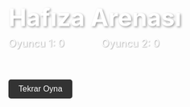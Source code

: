 <!DOCTYPE html>
<html lang="tr">
<head>
  <meta charset="UTF-8" />
  <meta name="viewport" content="width=device-width, initial-scale=1.0" />
  <title>Hafıza Arenası</title>
  <style>
    @import url('https://fonts.googleapis.com/css2?family=Fredoka+One&display=swap');

    body {
      font-family: 'Fredoka One', cursive;
      background: linear-gradient(to right, #f9d423, #ff4e50);
      display: flex;
      flex-direction: column;
      align-items: center;
      justify-content: center;
      height: 100vh;
      margin: 0;
    }

    h1 {
      color: white;
      font-size: 48px;
      text-shadow: 2px 2px 4px #00000060;
      margin-bottom: 10px;
    }

    .scores {
      display: flex;
      justify-content: space-between;
      width: 300px;
      font-size: 20px;
      color: white;
      margin-bottom: 20px;
      text-shadow: 1px 1px 2px #00000060;
    }

    .game-board {
      display: grid;
      grid-template-columns: repeat(4, 100px);
      grid-gap: 10px;
    }

    .card {
      width: 100px;
      height: 100px;
      background-color: #ff6600;
      border-radius: 12px;
      display: flex;
      align-items: center;
      justify-content: center;
      font-size: 14px;
      color: black;
      cursor: pointer;
      position: relative;
      transition: transform 0.3s ease;
      box-shadow: 2px 2px 5px #00000040;
      transform-style: preserve-3d;
      perspective: 1000px;
    }

    .card.flipped {
      transform: rotateY(180deg);
    }

    .card-inner {
      position: absolute;
      width: 100%;
      height: 100%;
      display: flex;
      align-items: center;
      justify-content: center;
      backface-visibility: hidden;
      border-radius: 12px;
    }

    .card .front {
      background-color: white;
      transform: rotateY(180deg);
    }

    .card .back {
      background-color: #ff6600;
      color: transparent;
    }

    .card.matched {
      animation: fadeOut 0.5s forwards;
    }

    @keyframes fadeOut {
      to {
        opacity: 0;
        transform: scale(0.5);
      }
    }

    #restart {
      margin-top: 20px;
      padding: 10px 20px;
      font-size: 16px;
      border: none;
      border-radius: 5px;
      background-color: #333;
      color: white;
      cursor: pointer;
    }

    #winner {
      font-size: 24px;
      color: white;
      margin-top: 20px;
      text-shadow: 1px 1px 2px #00000060;
    }
  </style>
</head>
<body>
  <h1>Hafıza Arenası</h1>
  <div class="scores">
    <div>Oyuncu 1: <span id="score1">0</span></div>
    <div>Oyuncu 2: <span id="score2">0</span></div>
  </div>
  <div class="game-board" id="gameBoard"></div>
  <div id="winner"></div>
  <button id="restart" onclick="startGame()">Tekrar Oyna</button>

  <script>
    const pairs = [
      ['Akdeniz İklimi', 'Çalı Biyomu'],
      ['Karadeniz İklimi', 'Ilıman Yaprak Döken Orman Biyomu'],
      ['Karasal İklim', 'Step Biyomu'],
      ['Marmara İklimi', 'Ayçiçeği'],
      ['Manisa', 'Üzüm'],
      ['Konya', 'Ereğli Elması'],
      ['Ordu', 'Fındık'],
      ['Bursa', 'Şeftali']
    ];

    let cards = [];
    let flippedCards = [];
    let matchedCount = 0;
    let currentPlayer = 1;
    let score1 = 0;
    let score2 = 0;

    function shuffle(array) {
      return array.flat().sort(() => Math.random() - 0.5);
    }

    function startGame() {
      cards = shuffle(pairs);
      flippedCards = [];
      matchedCount = 0;
      score1 = 0;
      score2 = 0;
      currentPlayer = 1;
      document.getElementById('score1').textContent = score1;
      document.getElementById('score2').textContent = score2;
      document.getElementById('winner').textContent = '';
      const board = document.getElementById('gameBoard');
      board.innerHTML = '';
      cards.forEach((text, index) => {
        const card = document.createElement('div');
        card.className = 'card';
        card.dataset.text = text;
        card.innerHTML = `
          <div class="card-inner back"></div>
          <div class="card-inner front">${text}</div>
        `;
        card.addEventListener('click', () => flipCard(card));
        board.appendChild(card);
      });
    }

    function flipCard(card) {
      if (flippedCards.length === 2 || card.classList.contains('flipped') || card.classList.contains('matched')) return;
      card.classList.add('flipped');
      flippedCards.push(card);
      if (flippedCards.length === 2) {
        const [first, second] = flippedCards;
        if (isMatch(first.dataset.text, second.dataset.text)) {
          // Kartlar eşleşti, 0.5 saniye bekle
          setTimeout(() => {
            first.classList.add('matched');
            second.classList.add('matched');
            if (currentPlayer === 1) {
              score1++;
              document.getElementById('score1').textContent = score1;
            } else {
              score2++;
              document.getElementById('score2').textContent = score2;
            }
            matchedCount++;
            if (matchedCount === pairs.length) showWinner();
            flippedCards = [];
          }, 500);  // 0.5 saniye bekleme süresi
        } else {
          setTimeout(() => {
            first.classList.remove('flipped');
            second.classList.remove('flipped');
            flippedCards = [];
            currentPlayer = currentPlayer === 1 ? 2 : 1;
          }, 1000);  // Kartlar eşleşmediyse 1 saniye sonra ters çevir
        }
      }
    }

    function isMatch(text1, text2) {
      return pairs.some(pair => pair.includes(text1) && pair.includes(text2) && text1 !== text2);
    }

    function showWinner() {
      let message = '';
      if (score1 > score2) message = '🎉 Oyuncu 1 Kazandı!';
      else if (score2 > score1) message = '🎉 Oyuncu 2 Kazandı!';
      else message = '🤝 Berabere!';
      document.getElementById('winner').textContent = message;
    }

    startGame();
  </script>
</body>
</html>
